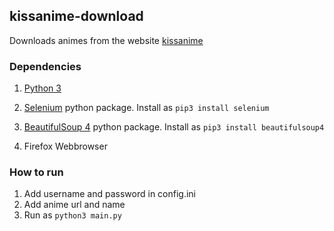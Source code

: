 ## kissanime-download
Downloads animes from the website [kissanime](http://kissanime.to)

### Dependencies
1. [Python 3](https://www.python.org/)
2. [Selenium](https://pypi.python.org/pypi/selenium) python package. Install as `pip3 install selenium`

3. [BeautifulSoup 4](https://www.crummy.com/software/BeautifulSoup/) python package. Install as `pip3 install beautifulsoup4`
4. Firefox Webbrowser

### How to run
1. Add username and password in config.ini
2. Add anime url and name
3. Run as `python3 main.py`